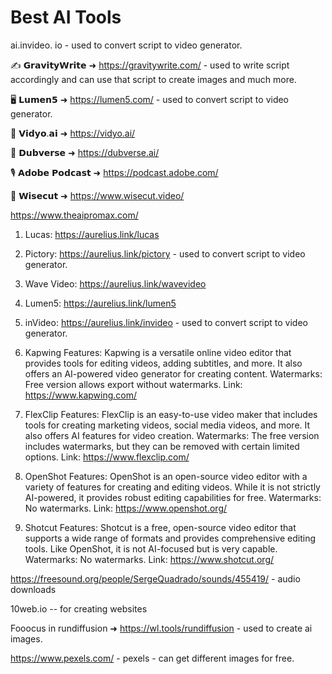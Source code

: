# Best AI Tools

ai.invideo. io   - used to convert script to video generator.

✍️ 𝗚𝗿𝗮𝘃𝗶𝘁𝘆𝗪𝗿𝗶𝘁𝗲 ➜ https://gravitywrite.com/  - used to write script accordingly and can use that script to create images and much more.

🖥️ 𝗟𝘂𝗺𝗲𝗻𝟱 ➜ https://lumen5.com/  - used to convert script to video generator.

📱 𝗩𝗶𝗱𝘆𝗼.𝗮𝗶 ➜ https://vidyo.ai/

🏮 𝗗𝘂𝗯𝘃𝗲𝗿𝘀𝗲 ➜ https://dubverse.ai/

🎙️ 𝗔𝗱𝗼𝗯𝗲 𝗣𝗼𝗱𝗰𝗮𝘀𝘁 ➜ https://podcast.adobe.com/

📔 𝗪𝗶𝘀𝗲𝗰𝘂𝘁 ➜ https://www.wisecut.video/

https://www.theaipromax.com/

1. Lucas: https://aurelius.link/lucas
   
3. Pictory: https://aurelius.link/pictory - used to convert script to video generator.
   
5. Wave Video: https://aurelius.link/wavevideo
   
7. Lumen5: https://aurelius.link/lumen5
   
9. inVideo: https://aurelius.link/invideo - used to convert script to video generator.

1. Kapwing
Features: Kapwing is a versatile online video editor that provides tools for editing videos, adding subtitles, and more. It also offers an AI-powered video generator for creating content.
Watermarks: Free version allows export without watermarks.
Link: https://www.kapwing.com/


4. FlexClip
Features: FlexClip is an easy-to-use video maker that includes tools for creating marketing videos, social media videos, and more. It also offers AI features for video creation.
Watermarks: The free version includes watermarks, but they can be removed with certain limited options.
Link: https://www.flexclip.com/

6. OpenShot
Features: OpenShot is an open-source video editor with a variety of features for creating and editing videos. While it is not strictly AI-powered, it provides robust editing capabilities for free.
Watermarks: No watermarks.
Link: https://www.openshot.org/

8. Shotcut
Features: Shotcut is a free, open-source video editor that supports a wide range of formats and provides comprehensive editing tools. Like OpenShot, it is not AI-focused but is very capable.
Watermarks: No watermarks.
Link: https://www.shotcut.org/

https://freesound.org/people/SergeQuadrado/sounds/455419/  - audio downloads


10web.io -- for creating websites

Fooocus in rundiffusion ➜ https://wl.tools/rundiffusion  - used to create ai images.

https://www.pexels.com/  - pexels - can get different images for free.
